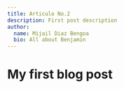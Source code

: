 ```yaml
---
title: Articulo No.2
description: First post description
author:
  name: Mijail Diaz Bengoa
  bio: All about Benjamin
---
```

# My first blog post

<info-box>
  <template #info-box>
    <div style="padding: 10px; float: left; width: 45%; text-align: justify">Texto de la columna (lado izquierdo)</div>
<div style="padding: 10px; float: right; width: 45%; text-align: justify">Texto de la columna (lado derecho)</div>
  </template>
</info-box>